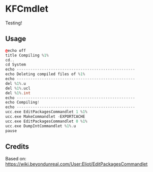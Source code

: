 # KFCmdlet

Testing!

## Usage

```cpp
@echo off
title Compiling %1%
cd..
cd System
echo ----------------------------------------------------
echo Deleting compiled files of %1%
echo ----------------------------------------------------
del %1%.u
del %1%.ucl
del %1%.int
echo ----------------------------------------------------
echo Compiling!
echo ----------------------------------------------------
ucc.exe EditPackagesCommandlet 1 %1%
ucc.exe MakeCommandlet -EXPORTCACHE
ucc.exe EditPackagesCommandlet 0 %1%
ucc.exe DumpIntCommandlet %1%.u
pause
```

## Credits

Based on: <https://wiki.beyondunreal.com/User:Eliot/EditPackagesCommandlet>
